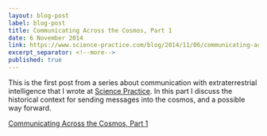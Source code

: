 ```yaml
---
layout: blog-post
label: blog-post
title: Communicating Across the Cosmos, Part 1
date: 6 November 2014
link: https://www.science-practice.com/blog/2014/11/06/communicating-across-the-cosmos/
excerpt_separator: <!--more-->
published: true
---
```


This is the first post from a series about communication with extraterrestrial intelligence that I wrote at [Science Practice](https://www.science-practice.com/). In this part I discuss the historical context for sending messages into the cosmos, and a possible way forward.
<!--more-->
[Communicating Across the Cosmos, Part 1](https://www.science-practice.com/blog/2014/11/06/communicating-across-the-cosmos/)
